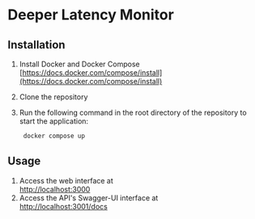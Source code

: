 # Deeper Latency Monitor

## Installation

1. Install Docker and Docker Compose  
   [https://docs.docker.com/compose/install](https://docs.docker.com/compose/install)
2. Clone the repository
3. Run the following command in the root directory of the repository to start the application:

   ```bash
    docker compose up
   ```

## Usage

1. Access the web interface at  
   [http://localhost:3000](http://localhost:3000)
2. Access the API's Swagger-UI interface at  
   [http://localhost:3001/docs](http://localhost:3001/docs)
